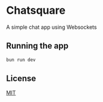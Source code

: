 # Chatsquare

A simple chat app using Websockets

## Running the app

```bash
bun run dev
```

## License

[MIT](https://choosealicense.com/licenses/mit/)